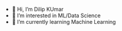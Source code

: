 - 👋 Hi, I’m Dilip KUmar
- 👀 I’m interested in ML/Data Science
- 🌱 I’m currently learning Machine Learning


<!---
dvukumar91/dvukumar91 is a ✨ special ✨ repository because its `README.md` (this file) appears on your GitHub profile.
You can click the Preview link to take a look at your changes.
--->
